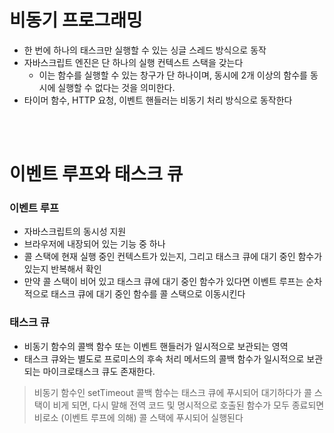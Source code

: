 # 비동기 프로그래밍
- 한 번에 하나의 태스크만 실행할 수 있는 싱글 스레드 방식으로 동작
- 자바스크립트 엔진은 단 하나의 실행 컨텍스트 스택을 갖는다
  - 이는 함수를 실행할 수 있는 창구가 단 하나이며, 동시에 2개 이상의 함수를 동시에 실행할 수 없다는 것을 의미한다.
- 타이머 함수, HTTP 요청, 이벤트 핸들러는 비동기 처리 방식으로 동작한다

<br>
<br>

# 이벤트 루프와 태스크 큐

### 이벤트 루프

- 자바스크립트의 동시성 지원
- 브라우저에 내장되어 있는 기능 중 하나
- 콜 스택에 현재 실행 중인 컨텍스트가 있는지, 그리고 태스크 큐에 대기 중인 함수가 있는지 반복해서 확인
- 만약 콜 스택이 비어 있고 태스크 큐에 대기 중인 함수가 있다면 이벤트 루프는 순차적으로 태스크 큐에 대기 중인 함수를 콜 스택으로 이동시킨다

### 태스크 큐

- 비동기 함수의 콜백 함수 또는 이벤트 핸들러가 일시적으로 보관되는 영역
- 태스크 큐와는 별도로 프로미스의 후속 처리 메서드의 콜백 함수가 일시적으로 보관되는 마이크로태스크 큐도 존재한다.

> 비동기 함수인 setTimeout 콜백 함수는 태스크 큐에 푸시되어 대기하다가 콜 스택이 비게 되면, 다시 말해 전역 코드 및 명시적으로 호출된 함수가 모두 종료되면 비로소 (이벤트 루프에 의해) 콜 스택에 푸시되어 실행된다 